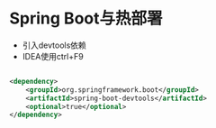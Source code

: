 # Spring Boot与热部署

* 引入devtools依赖
* IDEA使用ctrl+F9

```xml

<dependency>
    <groupId>org.springframework.boot</groupId>
    <artifactId>spring-boot-devtools</artifactId>
    <optional>true</optional>
</dependency>
```

